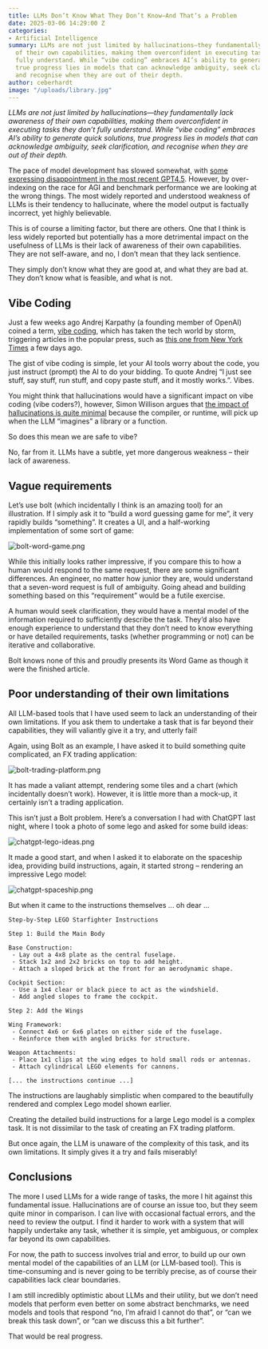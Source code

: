 ```yaml
---
title: LLMs Don’t Know What They Don’t Know—And That’s a Problem
date: 2025-03-06 14:29:00 Z
categories:
- Artificial Intelligence
summary: LLMs are not just limited by hallucinations—they fundamentally lack awareness
  of their own capabilities, making them overconfident in executing tasks they don’t
  fully understand. While “vibe coding” embraces AI’s ability to generate quick solutions,
  true progress lies in models that can acknowledge ambiguity, seek clarification,
  and recognise when they are out of their depth.
author: ceberhardt
image: "/uploads/library.jpg"
---
```


_LLMs are not just limited by hallucinations—they fundamentally lack awareness of their own capabilities, making them overconfident in executing tasks they don’t fully understand. While “vibe coding” embraces AI’s ability to generate quick solutions, true progress lies in models that can acknowledge ambiguity, seek clarification, and recognise when they are out of their depth._

The pace of model development has slowed somewhat, with [some expressing disappointment in the most recent GPT4.5](https://arstechnica.com/ai/2025/02/its-a-lemon-openais-largest-ai-model-ever-arrives-to-mixed-reviews/). However, by over-indexing on the race for AGI and benchmark performance we are looking at the wrong things. The most widely reported and understood weakness of LLMs is their tendency to hallucinate, where the model output is factually incorrect, yet highly believable.  

This is of course a limiting factor, but there are others. One that I think is less widely reported but potentially has a more detrimental impact on the usefulness of LLMs is their lack of awareness of their own capabilities. They are not self-aware, and no, I don’t mean that they lack sentience. 

They simply don’t know what they are good at, and what they are bad at. They don’t know what is feasible, and what is not. 

## Vibe Coding 

Just a few weeks ago Andrej Karpathy (a founding member of OpenAI) coined a term, [vibe coding](https://simonwillison.net/2025/Feb/6/andrej-karpathy/), which has taken the tech world by storm, triggering articles in the popular press, such as [this one from New York Times](https://www.nytimes.com/2025/02/27/technology/personaltech/vibecoding-ai-software-programming.html) a few days ago. 

The gist of vibe coding is simple, let your AI tools worry about the code, you just instruct (prompt) the AI to do your bidding. To quote Andrej “I just see stuff, say stuff, run stuff, and copy paste stuff, and it mostly works.”. Vibes. 

You might think that hallucinations would have a significant impact on vibe coding (vibe coders?), however, Simon Willison argues that [the impact of hallucinations is quite minimal](https://simonwillison.net/2025/Mar/2/hallucinations-in-code/) because the compiler, or runtime, will pick up when the LLM “imagines” a library or a function. 

So does this mean we are safe to vibe? 

No, far from it. LLMs have a subtle, yet more dangerous weakness – their lack of awareness. 

## Vague requirements 

Let’s use bolt (which incidentally I think is an amazing tool) for an illustration. If I simply ask it to “build a word guessing game for me”, it very rapidly builds “something”. It creates a UI, and a half-working implementation of some sort of game: 

![bolt-word-game.png](/uploads/bolt-word-game.png)

While this initially looks rather impressive, if you compare this to how a human would respond to the same request, there are some significant differences. An engineer, no matter how junior they are, would understand that a seven-word request is full of ambiguity. Going ahead and building something based on this “requirement” would be a futile exercise.  

A human would seek clarification, they would have a mental model of the information required to sufficiently describe the task. They’d also have enough experience to understand that they don’t need to know everything or have detailed requirements, tasks (whether programming or not) can be iterative and collaborative.  

Bolt knows none of this and proudly presents its Word Game as though it were the finished article. 

## Poor understanding of their own limitations 

All LLM-based tools that I have used seem to lack an understanding of their own limitations. If you ask them to undertake a task that is far beyond their capabilities, they will valiantly give it a try, and utterly fail! 

Again, using Bolt as an example, I have asked it to build something quite complicated, an FX trading application: 

![bolt-trading-platform.png](/uploads/bolt-trading-platform.png)

It has made a valiant attempt, rendering some tiles and a chart (which incidentally doesn’t work). However, it is little more than a mock-up, it certainly isn’t a trading application. 

This isn’t just a Bolt problem. Here’s a conversation I had with ChatGPT last night, where I took a photo of some lego and asked for some build ideas: 

![chatgpt-lego-ideas.png](/uploads/chatgpt-lego-ideas.png) 

It made a good start, and when I asked it to elaborate on the spaceship idea, providing build instructions, again, it started strong – rendering an impressive Lego model: 

![chatgpt-spaceship.png](/uploads/chatgpt-spaceship.png)

But when it came to the instructions themselves ... oh dear ... 

~~~
Step-by-Step LEGO Starfighter Instructions 

Step 1: Build the Main Body 

Base Construction: 
 - Lay out a 4x8 plate as the central fuselage. 
 - Stack 1x2 and 2x2 bricks on top to add height. 
 - Attach a sloped brick at the front for an aerodynamic shape. 

Cockpit Section: 
 - Use a 1x4 clear or black piece to act as the windshield. 
 - Add angled slopes to frame the cockpit. 

Step 2: Add the Wings 

Wing Framework: 
 - Connect 4x6 or 6x6 plates on either side of the fuselage. 
 - Reinforce them with angled bricks for structure. 

Weapon Attachments: 
 - Place 1x1 clips at the wing edges to hold small rods or antennas. 
 - Attach cylindrical LEGO elements for cannons. 

[... the instructions continue ...]
~~~

The instructions are laughably simplistic when compared to the beautifully rendered and complex Lego model shown earlier.
 
Creating the detailed build instructions for a large Lego model is a complex task. It is not dissimilar to the task of creating an FX trading platform.  

But once again, the LLM is unaware of the complexity of this task, and its own limitations. It simply gives it a try and fails miserably! 

## Conclusions 

The more I used LLMs for a wide range of tasks, the more I hit against this fundamental issue. Hallucinations are of course an issue too, but they seem quite minor in comparison. I can live with occasional factual errors, and the need to review the output. I find it harder to work with a system that will happily undertake any task, whether it is simple, yet ambiguous, or complex far beyond its own capabilities.  

For now, the path to success involves trial and error, to build up our own mental model of the capabilities of an LLM (or LLM-based tool). This is time-consuming and is never going to be terribly precise, as of course their capabilities lack clear boundaries. 

I am still incredibly optimistic about LLMs and their utility, but we don’t need models that perform even better on some abstract benchmarks, we need models and tools that respond “no, I’m afraid I cannot do that”, or “can we break this task down”, or “can we discuss this a bit further”. 

That would be real progress. 